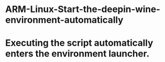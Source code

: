 # ARM-Linux-Start-the-deepin-wine-environment-automatically
# Executing the script automatically enters the environment launcher.
